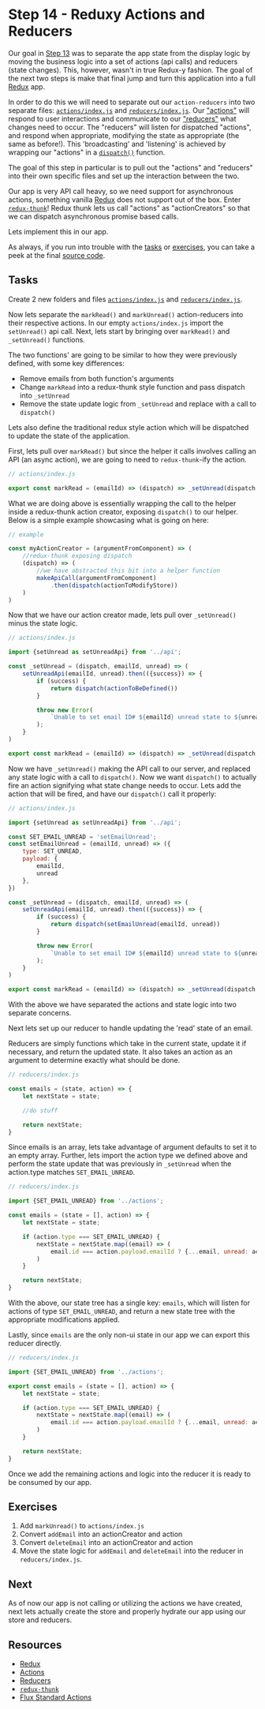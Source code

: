 # Step 14 - Reduxy Actions and Reducers

Our goal in [Step 13](../13-action-reducers) was to separate the app state from the display logic by moving the business logic into a set of actions (api calls) and reducers (state changes). This, however, wasn't in true Redux-y fashion. The goal of the next two steps is make that final jump and turn this application into a full [Redux](http://redux.js.org/) app.

In order to do this we will need to separate out our `action-reducers` into two separate files: [`actions/index.js`](./actions/index.js) and [`reducers/index.js`]('reducers/index.js). Our ["actions"](http://redux.js.org/docs/basics/Actions.html) will respond to user interactions and communicate to our ["reducers"](http://redux.js.org/docs/basics/Reducers.html) what changes need to occur. The "reducers" will listen for dispatched "actions", and respond when appropriate, modifying the state as appropriate (the same as before!). This 'broadcasting' and 'listening' is achieved by wrapping our "actions" in a [`dispatch()`](http://redux.js.org/docs/api/Store.html#dispatch) function.

The goal of this step in particular is to pull out the "actions" and "reducers" into their own specific files and set up the interaction between the two.

Our app is very API call heavy, so we need support for asynchronous actions, something vanilla [Redux](http://redux.js.org/) does not support out of the box. Enter [`redux-thunk`](https://github.com/gaearon/redux-thunk)! Redux thunk lets us call "actions" as "actionCreators" so that we can dispatch asynchronous promise based calls.

Lets implement this in our app.

As always, if you run into trouble with the [tasks](#tasks) or [exercises](#exercises), you can take a peek at the final [source code](src/).

## Tasks

Create 2 new folders and files [`actions/index.js`](./actions/index.js) and [`reducers/index.js`]('reducers/index.js).

Now lets separate the `markRead()` and `markUnread()` action-reducers into their respective actions. In our empty `actions/index.js` import the `setUnread()` api call. Next, lets start by bringing over `markRead()` and `_setUnread()` functions.

The two functions' are going to be similar to how they were previously defined, with some key differences:

* Remove emails from both function's arguments
* Change `markRead` into a redux-thunk style function and pass dispatch into `_setUnread`
* Remove the state update logic from `_setUnread` and replace with a call to `dispatch()`

Lets also define the traditional redux style action which will be dispatched to update the state of the application.

First, lets pull over `markRead()` but since the helper it calls involves calling an API (an async action), we are going to need to `redux-thunk`-ify the action.

```js
// actions/index.js

export const markRead = (emailId) => (dispatch) => _setUnread(dispatch, emailId, false);
```

What we are doing above is essentially wrapping the call to the helper inside a redux-thunk action creator, exposing `dispatch()` to our helper. Below is a simple example showcasing what is going on here:

```js
// example

const myActionCreator = (argumentFromComponent) => (
    //redux-thunk exposing dispatch
    (dispatch) => (
        //we have abstracted this bit into a helper function
        makeApiCall(argumentFromComponent)
            .then(dispatch(actionToModifyStore))
    )
)
```
Now that we have our action creator made, lets pull over `_setUnread()` minus the state logic.

```js
// actions/index.js

import {setUnread as setUnreadApi} from '../api';

const _setUnread = (dispatch, emailId, unread) => (
    setUnreadApi(emailId, unread).then(({success}) => {
        if (success) {
            return dispatch(actionToBeDefined())
        }

        throw new Error(
            `Unable to set email ID# ${emailId} unread state to ${unread}.`
        );
    }
)

export const markRead = (emailId) => (dispatch) => _setUnread(dispatch, emailId, false)
```
Now we have `_setUnread()` making the API call to our server, and replaced any state logic with a call to `dispatch()`. Now we want `dispatch()` to actually fire an action signifying what state change needs to occur. Lets add the action that will be fired, and have our `dispatch()` call it properly:

```js
// actions/index.js

import {setUnread as setUnreadApi} from '../api';

const SET_EMAIL_UNREAD = 'setEmailUnread';
const setEmailUnread = (emailId, unread) => ({
    type: SET_UNREAD,
    payload: {
        emailId,
        unread
    },
})

const _setUnread = (dispatch, emailId, unread) => (
    setUnreadApi(emailId, unread).then(({success}) => {
        if (success) {
            return dispatch(setEmailUnread(emailId, unread))
        }

        throw new Error(
            `Unable to set email ID# ${emailId} unread state to ${unread}.`
        );
    }
)

export const markRead = (emailId) => (dispatch) => _setUnread(dispatch, emailId, false)
```
With the above we have separated the actions and state logic into two separate concerns.

Next lets set up our reducer to handle updating the 'read' state of an email.

Reducers are simply functions which take in the current state, update it if necessary, and return the updated state. It also takes an action as an argument to determine exactly what should be done.

```js
// reducers/index.js

const emails = (state, action) => {
    let nextState = state;

    //do stuff

    return nextState;
}
```

Since emails is an array, lets take advantage of argument defaults to set it to an empty array. Further,
lets import the action type we defined above and perform the state update that was previously in `_setUnread`
when the action.type matches `SET_EMAIL_UNREAD`.

```js
// reducers/index.js

import {SET_EMAIL_UNREAD} from '../actions';

const emails = (state = [], action) => {
    let nextState = state;

    if (action.type === SET_EMAIL_UNREAD) {
        nextState = nextState.map((email) => (
            email.id === action.payload.emailId ? {...email, unread: action.payload.unread} : email
        )
    }

    return nextState;
}
```

With the above, our state tree has a single key: `emails`, which will listen for actions of type `SET_EMAIL_UNREAD`, and return a new state tree with the appropriate modifications applied.

Lastly, since `emails` are the only non-ui state in our app we can export this reducer directly.

```js
// reducers/index.js

import {SET_EMAIL_UNREAD} from '../actions';

export const emails = (state = [], action) => {
    let nextState = state;

    if (action.type === SET_EMAIL_UNREAD) {
        nextState = nextState.map((email) => (
            email.id === action.payload.emailId ? {...email, unread: action.payload.unread} : email
        )
    }

    return nextState;
}
```
Once we add the remaining actions and logic into the reducer it is ready to be consumed by our app.

## Exercises

1. Add `markUnread()` to `actions/index.js`
2. Convert `addEmail` into an actionCreator and action
3. Convert `deleteEmail` into an actionCreator and action
4. Move the state logic for `addEmail` and `deleteEmail` into the reducer in `reducers/index.js`.

## Next

As of now our app is not calling or utilizing the actions we have created, next lets actually create
the store and properly hydrate our app using our store and reducers.

## Resources

- [Redux](http://redux.js.org/)
- [Actions](http://redux.js.org/docs/basics/Actions.html)
- [Reducers](http://redux.js.org/docs/basics/Reducers.html)
- [`redux-thunk`](https://github.com/gaearon/redux-thunk)
- [Flux Standard Actions](https://github.com/acdlite/flux-standard-action)
